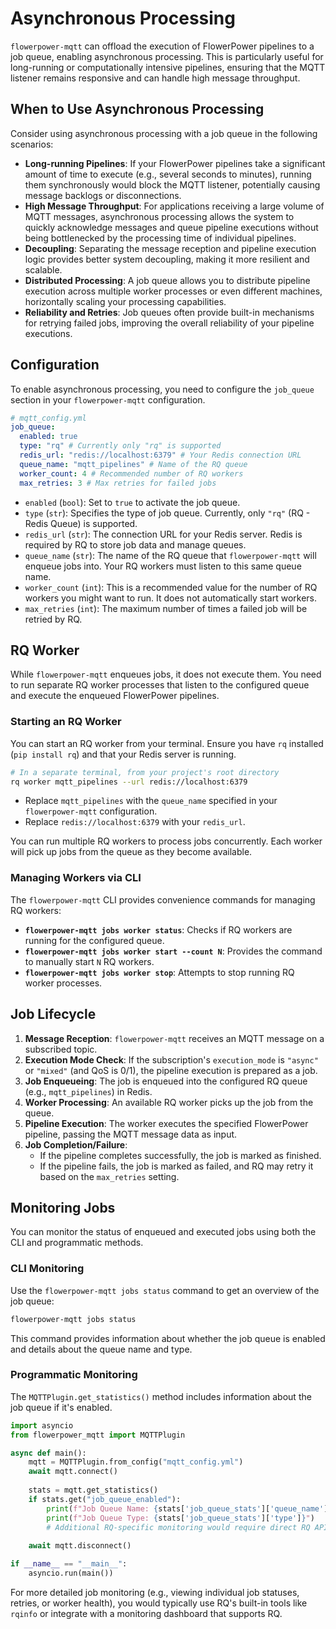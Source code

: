 # Asynchronous Processing

`flowerpower-mqtt` can offload the execution of FlowerPower pipelines to a job queue, enabling asynchronous processing. This is particularly useful for long-running or computationally intensive pipelines, ensuring that the MQTT listener remains responsive and can handle high message throughput.

## When to Use Asynchronous Processing

Consider using asynchronous processing with a job queue in the following scenarios:

*   **Long-running Pipelines**: If your FlowerPower pipelines take a significant amount of time to execute (e.g., several seconds to minutes), running them synchronously would block the MQTT listener, potentially causing message backlogs or disconnections.
*   **High Message Throughput**: For applications receiving a large volume of MQTT messages, asynchronous processing allows the system to quickly acknowledge messages and queue pipeline executions without being bottlenecked by the processing time of individual pipelines.
*   **Decoupling**: Separating the message reception and pipeline execution logic provides better system decoupling, making it more resilient and scalable.
*   **Distributed Processing**: A job queue allows you to distribute pipeline execution across multiple worker processes or even different machines, horizontally scaling your processing capabilities.
*   **Reliability and Retries**: Job queues often provide built-in mechanisms for retrying failed jobs, improving the overall reliability of your pipeline executions.

## Configuration

To enable asynchronous processing, you need to configure the `job_queue` section in your `flowerpower-mqtt` configuration.

```yaml
# mqtt_config.yml
job_queue:
  enabled: true
  type: "rq" # Currently only "rq" is supported
  redis_url: "redis://localhost:6379" # Your Redis connection URL
  queue_name: "mqtt_pipelines" # Name of the RQ queue
  worker_count: 4 # Recommended number of RQ workers
  max_retries: 3 # Max retries for failed jobs
```

*   `enabled` (`bool`): Set to `true` to activate the job queue.
*   `type` (`str`): Specifies the type of job queue. Currently, only `"rq"` (RQ - Redis Queue) is supported.
*   `redis_url` (`str`): The connection URL for your Redis server. Redis is required by RQ to store job data and manage queues.
*   `queue_name` (`str`): The name of the RQ queue that `flowerpower-mqtt` will enqueue jobs into. Your RQ workers must listen to this same queue name.
*   `worker_count` (`int`): This is a recommended value for the number of RQ workers you might want to run. It does not automatically start workers.
*   `max_retries` (`int`): The maximum number of times a failed job will be retried by RQ.

## RQ Worker

While `flowerpower-mqtt` enqueues jobs, it does not execute them. You need to run separate RQ worker processes that listen to the configured queue and execute the enqueued FlowerPower pipelines.

### Starting an RQ Worker

You can start an RQ worker from your terminal. Ensure you have `rq` installed (`pip install rq`) and that your Redis server is running.

```bash
# In a separate terminal, from your project's root directory
rq worker mqtt_pipelines --url redis://localhost:6379
```

*   Replace `mqtt_pipelines` with the `queue_name` specified in your `flowerpower-mqtt` configuration.
*   Replace `redis://localhost:6379` with your `redis_url`.

You can run multiple RQ workers to process jobs concurrently. Each worker will pick up jobs from the queue as they become available.

### Managing Workers via CLI

The `flowerpower-mqtt` CLI provides convenience commands for managing RQ workers:

*   **`flowerpower-mqtt jobs worker status`**: Checks if RQ workers are running for the configured queue.
*   **`flowerpower-mqtt jobs worker start --count N`**: Provides the command to manually start `N` RQ workers.
*   **`flowerpower-mqtt jobs worker stop`**: Attempts to stop running RQ worker processes.

## Job Lifecycle

1.  **Message Reception**: `flowerpower-mqtt` receives an MQTT message on a subscribed topic.
2.  **Execution Mode Check**: If the subscription's `execution_mode` is `"async"` or `"mixed"` (and QoS is 0/1), the pipeline execution is prepared as a job.
3.  **Job Enqueueing**: The job is enqueued into the configured RQ queue (e.g., `mqtt_pipelines`) in Redis.
4.  **Worker Processing**: An available RQ worker picks up the job from the queue.
5.  **Pipeline Execution**: The worker executes the specified FlowerPower pipeline, passing the MQTT message data as input.
6.  **Job Completion/Failure**:
    *   If the pipeline completes successfully, the job is marked as finished.
    *   If the pipeline fails, the job is marked as failed, and RQ may retry it based on the `max_retries` setting.

## Monitoring Jobs

You can monitor the status of enqueued and executed jobs using both the CLI and programmatic methods.

### CLI Monitoring

Use the `flowerpower-mqtt jobs status` command to get an overview of the job queue:

```bash
flowerpower-mqtt jobs status
```

This command provides information about whether the job queue is enabled and details about the queue name and type.

### Programmatic Monitoring

The `MQTTPlugin.get_statistics()` method includes information about the job queue if it's enabled.

```python
import asyncio
from flowerpower_mqtt import MQTTPlugin

async def main():
    mqtt = MQTTPlugin.from_config("mqtt_config.yml")
    await mqtt.connect()
    
    stats = mqtt.get_statistics()
    if stats.get("job_queue_enabled"):
        print(f"Job Queue Name: {stats['job_queue_stats']['queue_name']}")
        print(f"Job Queue Type: {stats['job_queue_stats']['type']}")
        # Additional RQ-specific monitoring would require direct RQ API interaction
    
    await mqtt.disconnect()

if __name__ == "__main__":
    asyncio.run(main())
```

For more detailed job monitoring (e.g., viewing individual job statuses, retries, or worker health), you would typically use RQ's built-in tools like `rqinfo` or integrate with a monitoring dashboard that supports RQ.